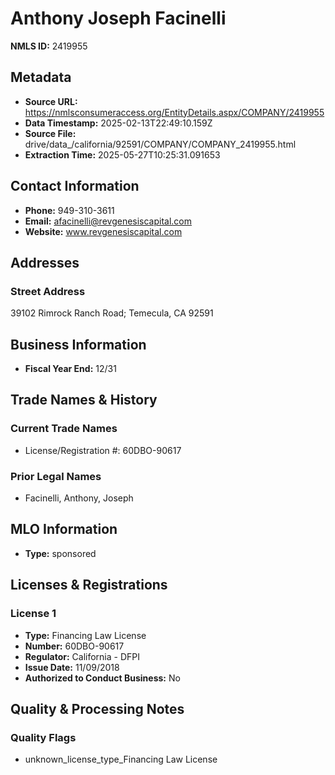 # Anthony Joseph Facinelli

**NMLS ID:** 2419955

## Metadata
- **Source URL:** https://nmlsconsumeraccess.org/EntityDetails.aspx/COMPANY/2419955
- **Data Timestamp:** 2025-02-13T22:49:10.159Z
- **Source File:** drive/data_/california/92591/COMPANY/COMPANY_2419955.html
- **Extraction Time:** 2025-05-27T10:25:31.091653

## Contact Information
- **Phone:** 949-310-3611
- **Email:** afacinelli@revgenesiscapital.com
- **Website:** www.revgenesiscapital.com

## Addresses
### Street Address
39102 Rimrock Ranch Road; Temecula, CA 92591

## Business Information
- **Fiscal Year End:** 12/31

## Trade Names & History
### Current Trade Names
- License/Registration #: 60DBO-90617

### Prior Legal Names
- Facinelli, Anthony, Joseph

## MLO Information
- **Type:** sponsored

## Licenses & Registrations

### License 1
- **Type:** Financing Law License
- **Number:** 60DBO-90617
- **Regulator:** California - DFPI
- **Issue Date:** 11/09/2018
- **Authorized to Conduct Business:** No

## Quality & Processing Notes
### Quality Flags
- unknown_license_type_Financing Law License

